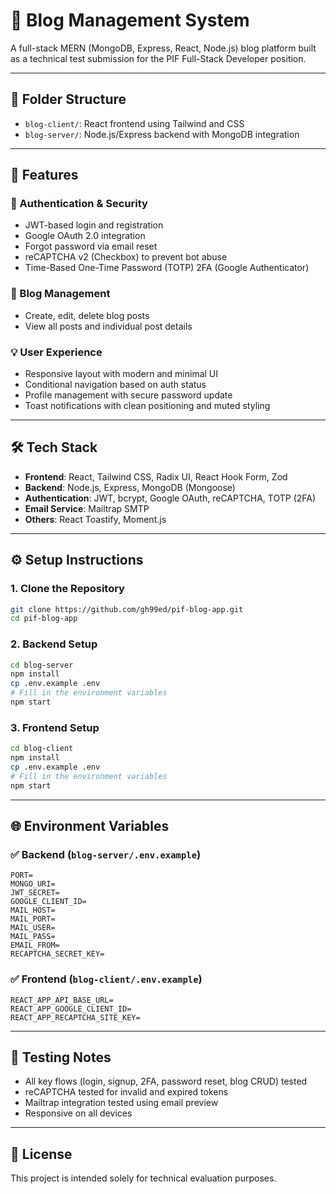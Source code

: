 
# 📝 Blog Management System

A full-stack MERN (MongoDB, Express, React, Node.js) blog platform built as a technical test submission for the PIF Full-Stack Developer position.

---

## 📁 Folder Structure

- `blog-client/`: React frontend using Tailwind and CSS
- `blog-server/`: Node.js/Express backend with MongoDB integration

---

## 🚀 Features

### 🔐 Authentication & Security

- JWT-based login and registration
- Google OAuth 2.0 integration
- Forgot password via email reset
- reCAPTCHA v2 (Checkbox) to prevent bot abuse
- Time-Based One-Time Password (TOTP) 2FA (Google Authenticator)

### 📰 Blog Management

- Create, edit, delete blog posts
- View all posts and individual post details

### 💡 User Experience

- Responsive layout with modern and minimal UI
- Conditional navigation based on auth status
- Profile management with secure password update
- Toast notifications with clean positioning and muted styling

---

## 🛠️ Tech Stack

- **Frontend**: React, Tailwind CSS, Radix UI, React Hook Form, Zod
- **Backend**: Node.js, Express, MongoDB (Mongoose)
- **Authentication**: JWT, bcrypt, Google OAuth, reCAPTCHA, TOTP (2FA)
- **Email Service**: Mailtrap SMTP
- **Others**: React Toastify, Moment.js

---

## ⚙️ Setup Instructions

### 1. Clone the Repository

```bash
git clone https://github.com/gh99ed/pif-blog-app.git
cd pif-blog-app
```

### 2. Backend Setup

```bash
cd blog-server
npm install
cp .env.example .env
# Fill in the environment variables
npm start
```

### 3. Frontend Setup

```bash
cd blog-client
npm install
cp .env.example .env
# Fill in the environment variables
npm start
```

---

## 🌐 Environment Variables

### ✅ Backend (`blog-server/.env.example`)
```env
PORT=
MONGO_URI=
JWT_SECRET=
GOOGLE_CLIENT_ID=
MAIL_HOST=
MAIL_PORT=
MAIL_USER=
MAIL_PASS=
EMAIL_FROM=
RECAPTCHA_SECRET_KEY=
```

### ✅ Frontend (`blog-client/.env.example`)
```env
REACT_APP_API_BASE_URL=
REACT_APP_GOOGLE_CLIENT_ID=
REACT_APP_RECAPTCHA_SITE_KEY=
```

---

## 🧪 Testing Notes

- All key flows (login, signup, 2FA, password reset, blog CRUD) tested
- reCAPTCHA tested for invalid and expired tokens
- Mailtrap integration tested using email preview
- Responsive on all devices

---

## 📄 License

This project is intended solely for technical evaluation purposes.
